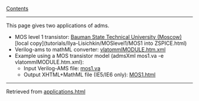 [Contents](index.html)

---

This page gives two applications of adms.

 *  MOS level 1 transistor: [Bauman State Technical University (Moscow)](http://vacomp.noovela.com/tutorials/Ilya-Lisichkin/MOSlevel1/index.html) [local copy](tutorials/Ilya-Lisichkin/MOSlevel1/MOS1 into ZSPICE.html)
 *  Verilog-ams to mathML converter: [vlatommlMODULE.htm.xml](scripts/vlatommlMODULE.htm.xml)
   *  Example using a MOS transistor model (admsXml mos1.va -e vlatommlMODULE.htm.xml):
      * Input Verilog-AMS file: [mos1.va](tutorials/Ilya-Lisichkin/MOSlevel1/mos1.va)
      * Output XHTML+MathML file (IE5/IE6 only): [MOS1.html](tutorials/Ilya-Lisichkin/MOSlevel1/MOS1.html)

---
Retrieved from [applications.html](http://vacomp.noovela.com/applications.html)